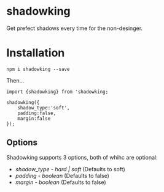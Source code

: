 # shadowking

Get prefect shadows every time for the non-desinger.

# Installation

`npm i shadowking --save`

Then...

```
import {shadowking} from 'shadowking;

shadowking({
    shadow_type:'soft',
    padding:false,
    margin:false
});
```

## Options

Shadowking supports 3 options, both of whihc are optional:

* *shadow_type* - _hard | soft_ (Defaults to soft)
* *padding* - _boolean_ (Defaults to false)
* *margin* - _boolean_ (Defaults to false)